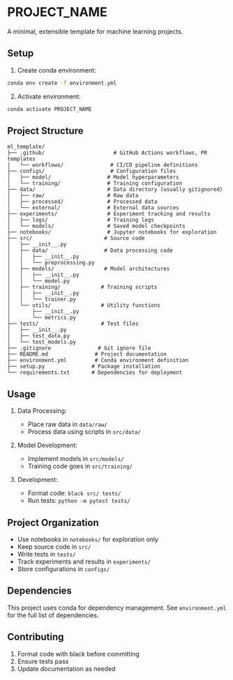 # PROJECT_NAME

A minimal, extensible template for machine learning projects.

## Setup

1. Create conda environment:
```bash
conda env create -f environment.yml
```

2. Activate environment:
```bash
conda activate PROJECT_NAME
```

## Project Structure

```
ml_template/
├── .github/                      # GitHub Actions workflows, PR templates
│   └── workflows/               # CI/CD pipeline definitions
├── configs/                     # Configuration files
│   ├── model/                  # Model hyperparameters
│   └── training/               # Training configuration
├── data/                       # Data directory (usually gitignored)
│   ├── raw/                    # Raw data
│   ├── processed/              # Processed data
│   └── external/               # External data sources
├── experiments/                # Experiment tracking and results
│   ├── logs/                   # Training logs
│   └── models/                 # Saved model checkpoints
├── notebooks/                  # Jupyter notebooks for exploration
├── src/                       # Source code
│   ├── __init__.py
│   ├── data/                  # Data processing code
│   │   ├── __init__.py
│   │   └── preprocessing.py
│   ├── models/                # Model architectures
│   │   ├── __init__.py
│   │   └── model.py
│   ├── training/             # Training scripts
│   │   ├── __init__.py
│   │   └── trainer.py
│   └── utils/                # Utility functions
│       ├── __init__.py
│       └── metrics.py
├── tests/                    # Test files
│   ├── __init__.py
│   ├── test_data.py
│   └── test_models.py
├── .gitignore               # Git ignore file
├── README.md               # Project documentation
├── environment.yml         # Conda environment definition
├── setup.py               # Package installation
└── requirements.txt       # Dependencies for deployment
```

## Usage

1. Data Processing:
   - Place raw data in `data/raw/`
   - Process data using scripts in `src/data/`

2. Model Development:
   - Implement models in `src/models/`
   - Training code goes in `src/training/`

3. Development:
   - Format code: `black src/ tests/`
   - Run tests: `python -m pytest tests/`

## Project Organization

- Use notebooks in `notebooks/` for exploration only
- Keep source code in `src/`
- Write tests in `tests/`
- Track experiments and results in `experiments/`
- Store configurations in `configs/`

## Dependencies

This project uses conda for dependency management. See `environment.yml` for the full list of dependencies.

## Contributing

1. Format code with black before committing
2. Ensure tests pass
3. Update documentation as needed